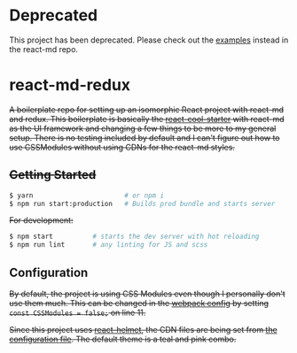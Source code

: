 # Deprecated
This project has been deprecated. Please check out the [examples](/mlaursen/react-md/tree/master/examples) instead in the react-md repo.

# react-md-redux
~~A boilerplate repo for setting up an isomorphic React project with react-md and redux. This boilerplate
is basically the [react-cool-starter](https://github.com/wellyshen/react-cool-starter) with react-md
as the UI framework and changing a few things to be more to my general setup. There is no testing
included by default and I can't figure out how to use CSSModules without using CDNs for the react-md styles.~~

## ~~Getting Started~~

```bash
$ yarn                       # or npm i
$ npm run start:production   # Builds prod bundle and starts server
```

~~For development:~~

```bash
$ npm start          # starts the dev server with hot reloading
$ npm run lint       # any linting for JS and scss
```

## Configuration
~~By default, the project is using CSS Modules even though I personally don't use them much. This can be changed
in the [webpack config](configs/wepback.config.js) by setting `const CSSModules = false;` on line 11.~~

~~Since this project uses [react-helmet](/nfl/react-helmet), the CDN files are being set from
[the configuration file](src/config/default.js). The default theme is a teal and pink combo.~~
